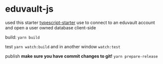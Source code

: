 # eduvault-js

used this starter [typescript-starter](https://github.com/bitjson/typescript-starter)
use to connect to an eduvault account and open a user owned database client-side

build:
`yarn build`

test
`yarn watch:build`
and in another window
`watch:test`

publish
**make sure you have commit changes to git!**
`yarn prepare-release`
